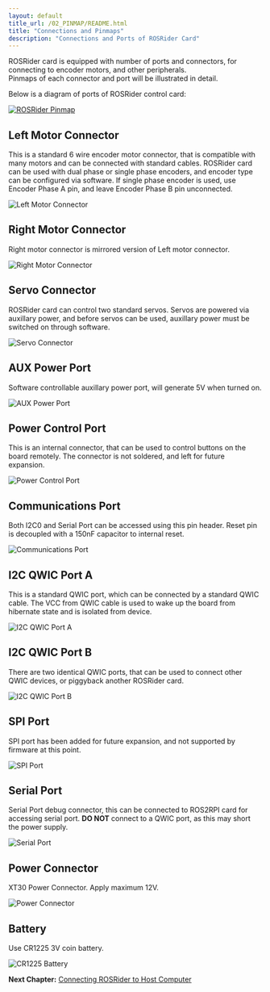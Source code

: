 ```yaml
---
layout: default
title_url: /02_PINMAP/README.html
title: "Connections and Pinmaps"
description: "Connections and Ports of ROSRider Card"
---
```


<style type="text/css">

	.markdown-body h2 {
		border-bottom: 3px solid #eaecef !important;
	}

</style>

ROSRider card is equipped with number of ports and connectors, for connecting to encoder motors, and other peripherals.  
Pinmaps of each connector and port will be illustrated in detail.  

Below is a diagram of ports of ROSRider control card:  
  
[![ROSRider Pinmap](../images/ROSRider4D_portmap.png)](https://acada.dev/products)

## Left Motor Connector

This is a standard 6 wire encoder motor connector, that is compatible with many motors and can be connected with standard cables. ROSRider card can be used with dual phase or single phase encoders, and encoder type can be configured via software. If single phase encoder is used, use Encoder Phase A pin, and leave Encoder Phase B pin unconnected.

![Left Motor Connector](../images/pinmap/dwg_left_motor.png)

## Right Motor Connector

Right motor connector is mirrored version of Left motor connector.

![Right Motor Connector](../images/pinmap/dwg_right_motor.png)

## Servo Connector

ROSRider card can control two standard servos. Servos are powered via auxillary power, and before servos can be used, auxillary power must be switched on through software.

![Servo Connector](../images/pinmap/dwg_servo.png)

## AUX Power Port

Software controllable auxillary power port, will generate 5V when turned on.

![AUX Power Port](../images/pinmap/dwg_power_aux.png)

## Power Control Port

This is an internal connector, that can be used to control buttons on the board remotely. The connector is not soldered, and left for future expansion.

![Power Control Port](../images/pinmap/dwg_power_control.png)

## Communications Port

Both I2C0 and Serial Port can be accessed using this pin header. Reset pin is decoupled with a 150nF capacitor to internal reset.

![Communications Port](../images/pinmap/dwg_comm.png)

## I2C QWIC Port A

This is a standard QWIC port, which can be connected by a standard QWIC cable. The VCC from QWIC cable is used to wake up the board from hibernate state and is isolated from device.

![I2C QWIC Port A](../images/pinmap/dwg_qwic_a.png)

## I2C QWIC Port B

There are two identical QWIC ports, that can be used to connect other QWIC devices, or piggyback another ROSRider card.

![I2C QWIC Port B](../images/pinmap/dwg_qwic_b.png)

## SPI Port

SPI port has been added for future expansion, and not supported by firmware at this point.

![SPI Port](../images/pinmap/dwg_spi.png)

## Serial Port

Serial Port debug connector, this can be connected to ROS2RPI card for accessing serial port. **DO NOT** connect to a QWIC port, as this may short the power supply.

![Serial Port](../images/pinmap/dwg_serial.png)

## Power Connector

XT30 Power Connector. Apply maximum 12V.

![Power Connector](../images/pinmap/dwg_xt30.png)

## Battery

Use CR1225 3V coin battery.

![CR1225 Battery](../images/pinmap/dwg_cr1225.png)

__Next Chapter:__ [Connecting ROSRider to Host Computer](../03_CONNECT/README.md)